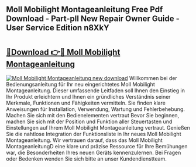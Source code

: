 ## Moll Mobilight Montageanleitung Free Pdf Download - Part-pll New Repair Owner Guide - User Service Edition n8XkY

# <h2><a href="http://df7cc1l.blite.top/?on=Moll+Mobilight+Montageanleitung">🔗Download 👉🔴 Moll Mobilight Montageanleitung</a></h2>

[![Moll Mobilight Montageanleitung new download](https://i.imgur.com/lujVjoI.png)](http://df7cc1l.blite.top/?on=Moll+Mobilight+Montageanleitung)
Willkommen bei der Bedienungsanleitung für Ihr neu eingerichtetes Moll Mobilight Montageanleitung. Dieser umfassende Leitfaden soll Ihnen den Einstieg in Ihr Produkt erleichtern und Ihnen ein gründliches Verständnis seiner Merkmale, Funktionen und Fähigkeiten vermitteln. Sie finden klare Anweisungen für Installation, Verwendung, Wartung und Fehlerbehebung. Machen Sie sich mit den Bedienelementen vertraut Bevor Sie beginnen, machen Sie sich mit der Position und Funktion aller Steuertasten und Einstellungen auf Ihrem Moll Mobilight Montageanleitung vertraut. Genießen Sie die nahtlose Integration der Funktionsliste in Ihr neues Moll Mobilight Montageanleitung. Wir vertrauen darauf, dass das Moll Mobilight MontageanleitungD eine klare und präzise Ressource für Ihre Bemühungen war, die Besonderheiten Ihres neuen Geräts kennenzulernen. Bei Fragen oder Bedenken wenden Sie sich bitte an unser Kundendienstteam.
